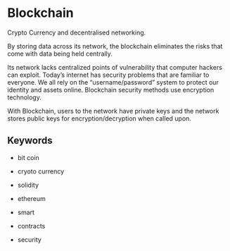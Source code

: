 # Blockchain

Crypto Currency and decentralised networking.

By storing data across its network, the blockchain eliminates the risks that come with data being held centrally.

Its network lacks centralized points of vulnerability that computer hackers can exploit. Today’s internet has security problems that are familiar to everyone. We all rely on the “username/password” system to protect our identity and assets online. Blockchain security methods use encryption technology.

With Blockchain, users to the network have private keys and the network stores public keys for encryption/decryption when called upon.

## Keywords
  
   - bit coin
  
  - cryoto currency
  
  - solidity
  
  - ethereum
  
  - smart
  
  - contracts
  
  - security
  
